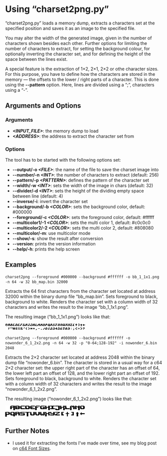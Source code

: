 # Using “charset2png.py”

“charset2png.py” loads a memory dump, extracts a characters set at the specified position and saves it as an image to the specified file.

You may alter the width of the generated image, given in the number of characters shown besides each other. Further options for limiting the number of characters to extract, for setting the background colour, for optionally inverting the character set, and for defining the height of the space between the lines exist.

A special feature is the extraction of 1×2, 2×1, 2×2 or othe character sizes. For this purpose, you have to define how the characters are stored in the memory &mdash; the offsets to the lower / right parts of a character. This is done using the __--pattern__ option. Here, lines are divided using a “;”, characters using a “-”.


## Arguments and Options

### Arguments

* ***&lt;INPUT_FILE&gt;***: the memory dump to load
* ***&lt;ADDRESS&gt;***: the address to extract the character set from

### Options

The tool has to be started with the following options set:

* __--output/-o _&lt;FILE&gt;___: the name of the file to save the charset image into
* __--number/-n _&lt;INT&gt;___: the number of characters to extract (default: 256)
* __--pattern/-p _&lt;PATTERN&gt;___: defines the pattern of the character set
* __--width/-w _&lt;INT&gt;___: sets the width of the image in chars (default: 32)
* __--divider/-d _&lt;INT&gt;___: sets the height of the dividing empty space between line (default: 4)
* __--inverse/-i__: invert the character set
* __--background/-b _&lt;COLOR&gt;___: sets the background color, default: #000000
* __--foreground/-c _&lt;COLOR&gt;___: sets the foreground color, default: #ffffff
* __--multicolor1/-1 _&lt;COLOR&gt;___: sets the multi color 1, default: #c0c0c0
* __--multicolor2/-2 _&lt;COLOR&gt;___: sets the multi color 2, default: #808080
* __--multicolor/-m__: use multicolor mode
* __--show/-s__: show the result after conversion
* __--version__: prints the version information
* __--help/-h__: prints the help screen


## Examples

```console
charset2png --foreground #000000 --background #ffffff -o bb_1_1x1.png -n 64 -w 32 bb_map.bin 32000
```

Extracts the 64 first characters from the character set located at address 32000 within the binary dump file “bb_map.bin”. Sets foreground to black, background to white. Renders the character set with a column width of 32 characters and writes the result to the image “bb_1_1x1.png”.

The resulting image (“bb_1_1x1.png”) looks like that:

![BrainBreak 1×1 charset](bb_1_1x1.png#full "BrainBreak 1×1 charset")

```console
charset2png --foreground #000000 --background #ffffff -o nowonder_6_1_2x2.png -n 64 -w 32 -p "0-64;128-192" -i nowonder_6.bin 2048
```

Extracts the 2×2 character set located at address 2048 within the binary dump file “nowonder_6.bin”. The character is stored in a usual way for a c64 2×2 character set: the upper right part of the character has an offset of 64, the lower left part an offset of 128, and the lower right part an offset of 192. Sets foreground to black, background to white. Renders the character set with a column width of 32 characters and writes the result to the image “nowonder_6_1_2x2.png”.

The resulting image (“nowonder_6_1_2x2.png”) looks like that:

![No Wonder 2×2 charset](nowonder_6_1_2x2.png "No Wonder 2×2 charset")


## Further Notes

* I used it for extracting the fonts I&apos;ve made over time, see my blog post on [c64 Font Sizes](https://www.krajzewicz.de/blog/c64-font-sizes.php).

